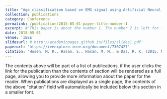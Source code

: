 ```yaml
---
title: "Age classification based on EMG signal using Artificial Neural Network"
collection: publications
category: Conference
permalink: /publication/2015-05-01-paper-title-number-1
excerpt: #'This paper is about the number 1. The number 2 is left for future work.'
date: 2015-05-01
venue: 'IEEE'
slidesurl: #'http://academicpages.github.io/files/slides1.pdf'
paperurl: 'https://ieeexplore.ieee.org/document/7307427'
citation: 'Hosen, M. R., Hasan, S., Hasan, M. M., & Das, R. K. (2015, May). Age classification based on EMG signal using Artificial Neural Network. In 2015 International Conference on Electrical Engineering and Information Communication Technology (ICEEICT) (pp. 1-5). IEEE.'
---
```


The contents above will be part of a list of publications, if the user clicks the link for the publication than the contents of section will be rendered as a full page, allowing you to provide more information about the paper for the reader. When publications are displayed as a single page, the contents of the above "citation" field will automatically be included below this section in a smaller font.